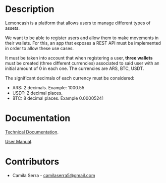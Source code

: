 # Description

Lemoncash is a platform that allows users to manage different types of assets.

We want to be able to register users and allow them to make movements in their wallets. For this, an app that exposes a
REST API must be implemented in order to allow these use cases.

It must be taken into account that when registering a user, **three wallets** must be created (three different
currencies) associated to said user with an initial amount of 0 in each one. The currencies are ARS, BTC, USDT.

The significant decimals of each currency must be considered:

- ARS: 2 decimals. Example: 1000.55
- USDT: 2 decimal places.
- BTC: 8 decimal places. Example 0.00005241

# Documentation

[Technical Documentation](./technical-documentation.html).

[User Manual](./user-manual.html).

# Contributors

- Camila Serra - camilaserra5@gmail.com
